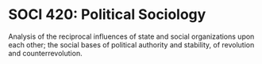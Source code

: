 # SOCI 420: Political Sociology

Analysis of the reciprocal influences of state and social organizations upon each other; the social bases of political authority and stability, of revolution and counterrevolution.